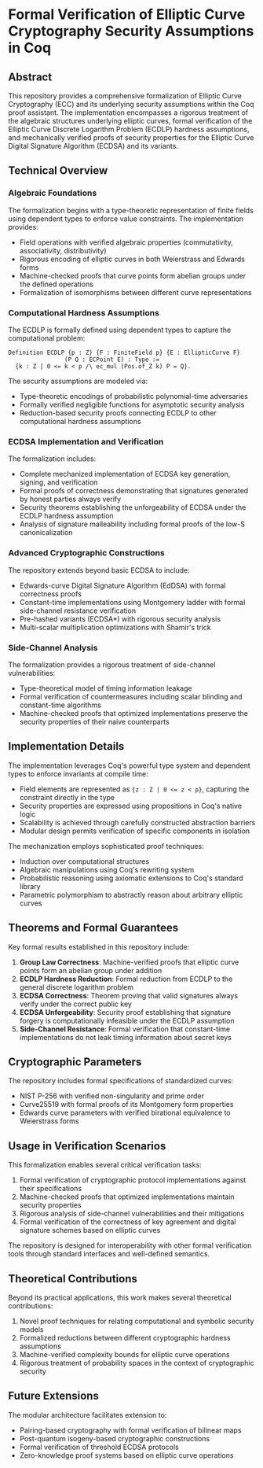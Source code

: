 # Formal Verification of Elliptic Curve Cryptography Security Assumptions in Coq

## Abstract

This repository provides a comprehensive formalization of Elliptic Curve Cryptography (ECC) and its underlying security assumptions within the Coq proof assistant. The implementation encompasses a rigorous treatment of the algebraic structures underlying elliptic curves, formal verification of the Elliptic Curve Discrete Logarithm Problem (ECDLP) hardness assumptions, and mechanically verified proofs of security properties for the Elliptic Curve Digital Signature Algorithm (ECDSA) and its variants.

## Technical Overview

### Algebraic Foundations

The formalization begins with a type-theoretic representation of finite fields using dependent types to enforce value constraints. The implementation provides:

- Field operations with verified algebraic properties (commutativity, associativity, distributivity)
- Rigorous encoding of elliptic curves in both Weierstrass and Edwards forms
- Machine-checked proofs that curve points form abelian groups under the defined operations
- Formalization of isomorphisms between different curve representations

### Computational Hardness Assumptions

The ECDLP is formally defined using dependent types to capture the computational problem:

```
Definition ECDLP {p : Z} {F : FiniteField p} {E : EllipticCurve F}
                (P Q : ECPoint E) : Type :=
  {k : Z | 0 <= k < p /\ ec_mul (Pos.of_Z k) P = Q}.
```

The security assumptions are modeled via:

- Type-theoretic encodings of probabilistic polynomial-time adversaries
- Formally verified negligible functions for asymptotic security analysis
- Reduction-based security proofs connecting ECDLP to other computational hardness assumptions

### ECDSA Implementation and Verification

The formalization includes:

- Complete mechanized implementation of ECDSA key generation, signing, and verification
- Formal proofs of correctness demonstrating that signatures generated by honest parties always verify
- Security theorems establishing the unforgeability of ECDSA under the ECDLP hardness assumption
- Analysis of signature malleability including formal proofs of the low-S canonicalization

### Advanced Cryptographic Constructions

The repository extends beyond basic ECDSA to include:

- Edwards-curve Digital Signature Algorithm (EdDSA) with formal correctness proofs
- Constant-time implementations using Montgomery ladder with formal side-channel resistance verification
- Pre-hashed variants (ECDSA*) with rigorous security analysis
- Multi-scalar multiplication optimizations with Shamir's trick

### Side-Channel Analysis

The formalization provides a rigorous treatment of side-channel vulnerabilities:

- Type-theoretical model of timing information leakage
- Formal verification of countermeasures including scalar blinding and constant-time algorithms
- Machine-checked proofs that optimized implementations preserve the security properties of their naive counterparts

## Implementation Details

The implementation leverages Coq's powerful type system and dependent types to enforce invariants at compile time:

- Field elements are represented as `{z : Z | 0 <= z < p}`, capturing the constraint directly in the type
- Security properties are expressed using propositions in Coq's native logic
- Scalability is achieved through carefully constructed abstraction barriers
- Modular design permits verification of specific components in isolation

The mechanization employs sophisticated proof techniques:

- Induction over computational structures
- Algebraic manipulations using Coq's rewriting system
- Probabilistic reasoning using axiomatic extensions to Coq's standard library
- Parametric polymorphism to abstractly reason about arbitrary elliptic curves

## Theorems and Formal Guarantees

Key formal results established in this repository include:

1. **Group Law Correctness**: Machine-verified proofs that elliptic curve points form an abelian group under addition
2. **ECDLP Hardness Reduction**: Formal reduction from ECDLP to the general discrete logarithm problem
3. **ECDSA Correctness**: Theorem proving that valid signatures always verify under the correct public key
4. **ECDSA Unforgeability**: Security proof establishing that signature forgery is computationally infeasible under the ECDLP assumption
5. **Side-Channel Resistance**: Formal verification that constant-time implementations do not leak timing information about secret keys

## Cryptographic Parameters

The repository includes formal specifications of standardized curves:

- NIST P-256 with verified non-singularity and prime order
- Curve25519 with formal proofs of its Montgomery form properties
- Edwards curve parameters with verified birational equivalence to Weierstrass forms

## Usage in Verification Scenarios

This formalization enables several critical verification tasks:

1. Formal verification of cryptographic protocol implementations against their specifications
2. Machine-checked proofs that optimized implementations maintain security properties
3. Rigorous analysis of side-channel vulnerabilities and their mitigations
4. Formal verification of the correctness of key agreement and digital signature schemes based on elliptic curves

The repository is designed for interoperability with other formal verification tools through standard interfaces and well-defined semantics.

## Theoretical Contributions

Beyond its practical applications, this work makes several theoretical contributions:

1. Novel proof techniques for relating computational and symbolic security models
2. Formalized reductions between different cryptographic hardness assumptions
3. Machine-verified complexity bounds for elliptic curve operations
4. Rigorous treatment of probability spaces in the context of cryptographic security

## Future Extensions

The modular architecture facilitates extension to:

- Pairing-based cryptography with formal verification of bilinear maps
- Post-quantum isogeny-based cryptographic constructions
- Formal verification of threshold ECDSA protocols
- Zero-knowledge proof systems based on elliptic curve operations
